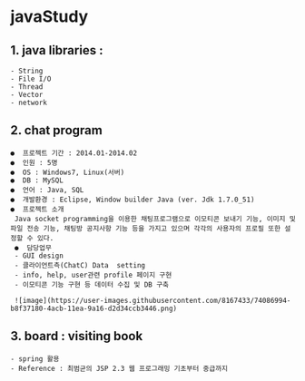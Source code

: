 # javaStudy

## 1. java libraries :
    - String
    - File I/O
    - Thread
    - Vector
    - network

## 2. chat program 
    ●  프로젝트 기간 : 2014.01-2014.02 
    ●  인원 : 5명
    ●  OS : Windows7, Linux(서버)
    ●  DB : MySQL
    ●  언어 : Java, SQL
    ●  개발환경 : Eclipse, Window builder Java (ver. Jdk 1.7.0_51)
    ●  프로젝트 소개 
     Java socket programming을 이용한 채팅프로그램으로 이모티콘 보내기 기능, 이미지 및 파일 전송 기능, 채팅방 공지사항 기능 등을 가지고 있으며 각각의 사용자의 프로필 또한 설정할 수 있다.
     ●  담당업무
     - GUI design
     - 클라이언트측(ChatC) Data  setting 
     - info, help, user관련 profile 페이지 구현
     - 이모티콘 기능 구현 등 데이터 수집 및 DB 구축
     
     ![image](https://user-images.githubusercontent.com/8167433/74086994-b8f37180-4acb-11ea-9a16-d2d34ccb3446.png)


## 3. board : visiting book
    - spring 활용
    - Reference : 최범균의 JSP 2.3 웹 프로그래밍 기초부터 중급까지
